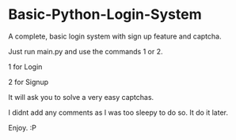 # Basic-Python-Login-System
A complete, basic login system with sign up feature and captcha.

Just run main.py and use the commands 1 or 2.

1 for Login

2 for Signup

It will ask you to solve a very easy captchas.

I didnt add any comments as I was too sleepy to do so. It do it later.

Enjoy. :P
